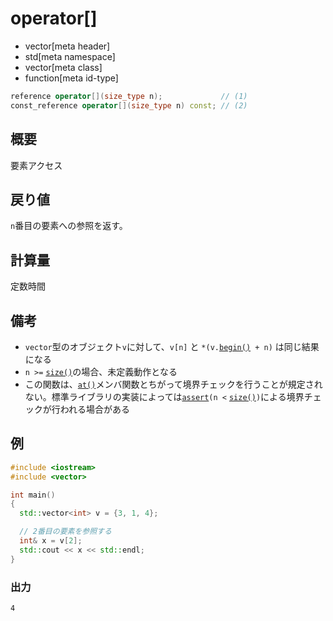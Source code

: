 # operator[]
* vector[meta header]
* std[meta namespace]
* vector[meta class]
* function[meta id-type]

```cpp
reference operator[](size_type n);             // (1)
const_reference operator[](size_type n) const; // (2)
```

## 概要
要素アクセス


## 戻り値
`n`番目の要素への参照を返す。


## 計算量
定数時間


## 備考
- `vector`型のオブジェクト`v`に対して、`v[n]` と `*(v.`[`begin()`](begin.md)` + n)` は同じ結果になる
- `n >=` [`size()`](size.md)の場合、未定義動作となる
- この関数は、[`at()`](at.md)メンバ関数とちがって境界チェックを行うことが規定されない。標準ライブラリの実装によっては[`assert`](/reference/cassert/assert.md)`(n <` [`size()`](size.md)`)`による境界チェックが行われる場合がある


## 例
```cpp example
#include <iostream>
#include <vector>

int main()
{
  std::vector<int> v = {3, 1, 4};

  // 2番目の要素を参照する
  int& x = v[2];
  std::cout << x << std::endl;
}
```

### 出力
```
4
```

